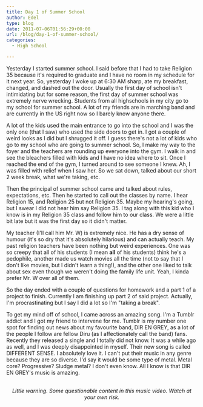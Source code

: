 ```yaml
---
title: Day 1 of Summer School
author: Edel
type: blog
date: 2011-07-06T01:56:29+00:00
url: /blog/day-1-of-summer-school/
categories:
  - High School

---
```

Yesterday I started summer school. I said before that I had to take Religion 35 because it's required to graduate and I have no room in my schedule for it next year. So, yesterday I woke up at 6:30 AM sharp, ate my breakfast, changed, and dashed out the door. Usually the first day of school isn't intimidating but for some reason, the first day of summer school was extremely nerve wrecking. Students from all highschools in my city go to my school for summer school. A lot of my friends are in marching band and are currently in the US right now so I barely know anyone there.

A lot of the kids used the main entrance to go into the school and I was the only one (that I saw) who used the side doors to get in. I got a couple of weird looks as I did but I shrugged it off. I guess there's not a lot of kids who go to my school who are going to summer school. So, I make my way to the foyer and the teachers are rounding up everyone into the gym. I walk in and see the bleachers filled with kids and I have no idea where to sit. Once I reached the end of the gym, I turned around to see someone I knew. Ah, I was filled with relief when I saw her. So we sat down, talked about our short 2 week break, what we're taking, etc.

Then the principal of summer school came and talked about rules, expectations, etc. Then he started to call out the classes by name. I hear Religion 15, and Religion 25 but not Religion 35. Maybe my hearing's going, but I swear I did not hear him say Religion 35. I tag along with this kid who I know is in my Religion 35 class and follow him to our class. We were a little bit late but it was the first day so it didn't matter.

My teacher (I'll call him Mr. W) is extremely nice. He has a dry sense of humour (it's so dry that it's absolutely hilarious) and can actually teach. My past religion teachers have been nothing but weird experiences. One was so creepy that all of his students (I mean **all** of his students) think he's a pedophile, another made us watch movies all the time (not to say that I don't like movies, but I didn't learn a thing!), and the other one liked to talk about sex even though we weren't doing the family life unit. Yeah, I kinda prefer Mr. W over all of them.

So the day ended with a couple of questions for homework and a part 1 of a project to finish. Currently I am finishing up part 2 of said project. Actually, I'm procrastinating but I say I did a lot so I'm "taking a break".

To get my mind off of school, I came across an amazing song. I'm a Tumblr addict and I got my friend to intervene for me. Tumblr is my number one spot for finding out news about my favourite band, DIR EN GREY, as a lot of the people I follow are fellow Diru (as I affectionately call the band) fans. Recently they released a single and I totally did not know. It was a while ago as well, and I was deeply disappointed in myself. Their new song is called DIFFERENT SENSE. I absolutely love it. I can't put their music in any genre because they are so diverse. I'd say it would be some type of metal. Metal core? Progressive? Sludge metal? I don't even know. All I know is that DIR EN GREY's music is amazing.

<div align="center">
  <br /> <em>Little warning. Some questionable content in this music video. Watch at your own risk.</em>
</div>


